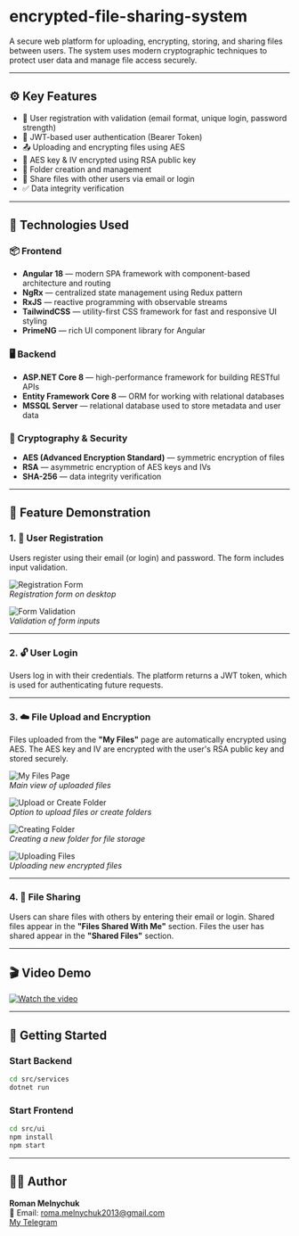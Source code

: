 # encrypted-file-sharing-system

A secure web platform for uploading, encrypting, storing, and sharing files between users. The system uses modern cryptographic techniques to protect user data and manage file access securely.

---

## ⚙️ Key Features

- 📝 User registration with validation (email format, unique login, password strength)
- 🔐 JWT-based user authentication (Bearer Token)
- 📤 Uploading and encrypting files using AES
- 🔑 AES key & IV encrypted using RSA public key
- 📁 Folder creation and management
- 👥 Share files with other users via email or login
- ✅ Data integrity verification

---

## 🧰 Technologies Used

### 📦 Frontend
- **Angular 18** — modern SPA framework with component-based architecture and routing
- **NgRx** — centralized state management using Redux pattern
- **RxJS** — reactive programming with observable streams
- **TailwindCSS** — utility-first CSS framework for fast and responsive UI styling
- **PrimeNG** — rich UI component library for Angular

### 🖥 Backend
- **ASP.NET Core 8** — high-performance framework for building RESTful APIs
- **Entity Framework Core 8** — ORM for working with relational databases
- **MSSQL Server** — relational database used to store metadata and user data

### 🔐 Cryptography & Security
- **AES (Advanced Encryption Standard)** — symmetric encryption of files
- **RSA** — asymmetric encryption of AES keys and IVs
- **SHA-256** — data integrity verification

---

## 📸 Feature Demonstration

### 1. 🔐 User Registration

Users register using their email (or login) and password. The form includes input validation.

![Registration Form](./assets/images/registration-form.jpeg)  
*Registration form on desktop*

![Form Validation](./assets/images/registration-validation.jpeg)  
*Validation of form inputs*

---

### 2. 🔓 User Login

Users log in with their credentials. The platform returns a JWT token, which is used for authenticating future requests.

---

### 3. ☁️ File Upload and Encryption

Files uploaded from the **"My Files"** page are automatically encrypted using AES. The AES key and IV are encrypted with the user's RSA public key and stored securely.

![My Files Page](./assets/images/my-files.jpeg)  
*Main view of uploaded files*

![Upload or Create Folder](./assets/images/create-or-upload.jpeg)  
*Option to upload files or create folders*

![Creating Folder](./assets/images/create-folder.jpeg)  
*Creating a new folder for file storage*

![Uploading Files](./assets/images/upload-file.jpeg)  
*Uploading new encrypted files*

---

### 4. 🤝 File Sharing

Users can share files with others by entering their email or login. Shared files appear in the **"Files Shared With Me"** section. Files the user has shared appear in the **"Shared Files"** section.

---

## 🎬 Video Demo

[![Watch the video](./assets/images/video-placeholder.jpeg)](https://youtu.be/G6BO-GAtm4I?si=FOM3L9bMkk4ILy_3)

---

## 🚀 Getting Started

### Start Backend
```bash
cd src/services
dotnet run
```

### Start Frontend
```bash
cd src/ui
npm install
npm start
```

---

## 👨‍💻 Author

**Roman Melnychuk**  
📧 Email: roma.melnychuk2013@gmail.com  
[My Telegram](https://t.me/roman_melnychuk17)
